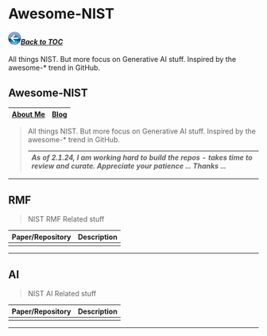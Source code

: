 # Awesome-NIST
#### _[<img src="images/back_button_2.png" width="25" height="25">Back to TOC](https://github.com/xsankar/Awesome-Awesome-LLM)_
All things NIST. But more focus on Generative AI stuff. Inspired by the awesome-* trend in GitHub. 
## Awesome-NIST
>
| [About Me](https://ksankar.medium.com/about-me-the-pitter-patter-of-small-feats-de22f4c36ea6) | [Blog](https://ksankar.medium.com) |
| :- | :- |
> All things NIST. But more focus on Generative AI stuff. Inspired by the awesome-* trend in GitHub.
>
> |***As of 2.1.24, I am working hard to build the repos - takes time to review and curate. Appreciate your patience ... Thanks ...***|
> | :- |
> 
***
## RMF
> NIST RMF Related stuff
> >
| Paper/Repository | Description | 
| :- | :- |
|  |  |
***
## AI
> NIST AI Related stuff
> >
| Paper/Repository | Description | 
| :- | :- |
|  |  |
***
